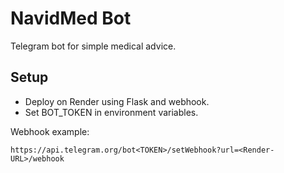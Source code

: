 # NavidMed Bot
Telegram bot for simple medical advice.

## Setup
- Deploy on Render using Flask and webhook.
- Set BOT_TOKEN in environment variables.

Webhook example:
```
https://api.telegram.org/bot<TOKEN>/setWebhook?url=<Render-URL>/webhook
```
